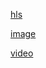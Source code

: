 
[hls](https://sssex18.github.io/hls/)

[image](https://sssex18.github.io/image/)

[video](https://sssex18.github.io/video)
